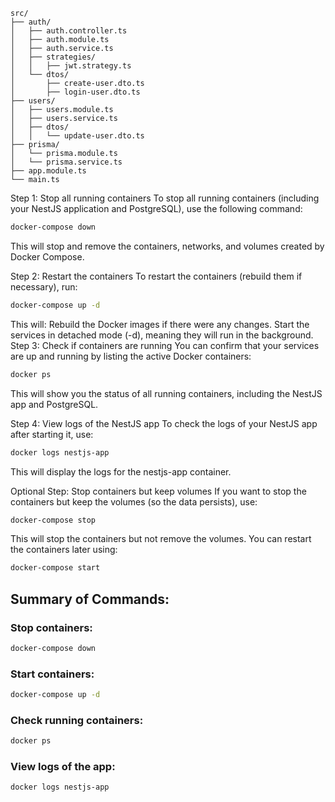 ```text
src/
├── auth/
│   ├── auth.controller.ts
│   ├── auth.module.ts
│   ├── auth.service.ts
│   ├── strategies/
│   │   ├── jwt.strategy.ts
│   └── dtos/
│       ├── create-user.dto.ts
│       ├── login-user.dto.ts
├── users/
│   ├── users.module.ts
│   ├── users.service.ts
│   ├── dtos/
│   │   └── update-user.dto.ts
├── prisma/
│   └── prisma.module.ts
│   └── prisma.service.ts
├── app.module.ts
└── main.ts
```


Step 1: Stop all running containers
To stop all running containers (including your NestJS application and PostgreSQL), use the following command:

```bash
docker-compose down
```
This will stop and remove the containers, networks, and volumes created by Docker Compose.

Step 2: Restart the containers
To restart the containers (rebuild them if necessary), run:

```bash
docker-compose up -d
```
This will:
Rebuild the Docker images if there were any changes.
Start the services in detached mode (-d), meaning they will run in the background.
Step 3: Check if containers are running
You can confirm that your services are up and running by listing the active Docker containers:

```bash
docker ps
```
This will show you the status of all running containers, including the NestJS app and PostgreSQL.

Step 4: View logs of the NestJS app
To check the logs of your NestJS app after starting it, use:

```bash
docker logs nestjs-app
```
This will display the logs for the nestjs-app container.

Optional Step: Stop containers but keep volumes
If you want to stop the containers but keep the volumes (so the data persists), use:

```bash
docker-compose stop
```
This will stop the containers but not remove the volumes. You can restart the containers later using:

```bash
docker-compose start
```
## Summary of Commands:
### Stop containers:
```bash
docker-compose down
```

### Start containers:
```bash
docker-compose up -d
```

### Check running containers:
```bash
docker ps
```

### View logs of the app:
```bash
docker logs nestjs-app
```
